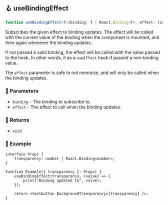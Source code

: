 ## 🪝 useBindingEffect

```ts
function useBindingEffect<T>(binding: T | Roact.Binding<T>, effect: (value: T) => void): void;
```

Subscribes the given effect to binding updates. The effect will be called with the current value of the binding when the component is mounted, and then again whenever the binding updates.

If not passed a valid binding, the effect will be called with the value passed to the hook. In other words, it as a `useEffect` hook if passed a non-binding value.

The `effect` parameter is safe to not memoize, and will only be called when the binding updates.

### 📕 Parameters

-   `binding` - The binding to subscribe to.
-   `effect` - The effect to call when the binding updates.

### 📗 Returns

-   `void`

### 📘 Example

```tsx
interface Props {
	transparency: number | Roact.Binding<number>;
}

function Example({ transparency }: Props) {
	useBindingEffect(transparency, (value) => {
		print("Binding updated to", value);
	});

	return <textbutton BackgroundTransparency={transparency} />;
}
```

